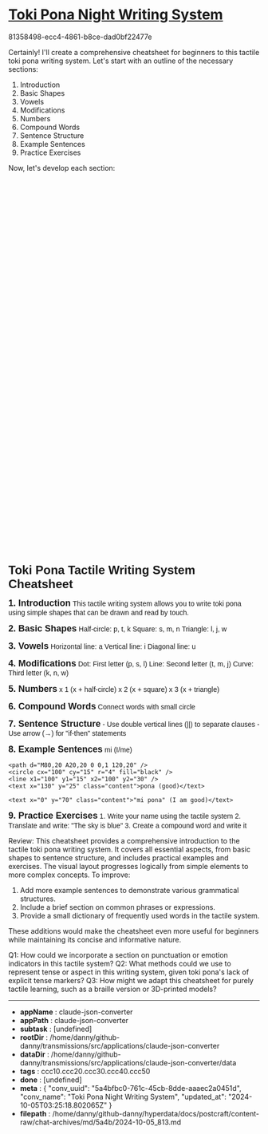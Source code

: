 # [Toki Pona Night Writing System](https://claude.ai/chat/5a4bfbc0-761c-45cb-8dde-aaaec2a0451d)

81358498-ecc4-4861-b8ce-dad0bf22477e

 Certainly! I'll create a comprehensive cheatsheet for beginners to this tactile toki pona writing system. Let's start with an outline of the necessary sections:

1. Introduction
2. Basic Shapes
3. Vowels
4. Modifications
5. Numbers
6. Compound Words
7. Sentence Structure
8. Example Sentences
9. Practice Exercises

Now, let's develop each section:

<antArtifact identifier="toki-pona-tactile-cheatsheet" type="image/svg+xml" title="Toki Pona Tactile Writing System Cheatsheet">
<svg viewBox="0 0 800 1200" xmlns="http://www.w3.org/2000/svg">
  <style>
    text { font-family: Arial, sans-serif; }
    .title { font-size: 24px; font-weight: bold; }
    .section { font-size: 18px; font-weight: bold; }
    .content { font-size: 14px; }
  </style>
  
  <!-- Title -->
  <text x="400" y="30" text-anchor="middle" class="title">Toki Pona Tactile Writing System Cheatsheet</text>

  <!-- 1. Introduction -->
  <text x="20" y="70" class="section">1. Introduction</text>
  <text x="20" y="90" class="content">This tactile writing system allows you to write toki pona using simple shapes that can be drawn and read by touch.</text>

  <!-- 2. Basic Shapes -->
  <text x="20" y="130" class="section">2. Basic Shapes</text>
  <g transform="translate(20, 150)" stroke="black" stroke-width="2" fill="none">
    <path d="M0,20 A20,20 0 0,1 40,20" />
    <text x="50" y="25" class="content">Half-circle: p, t, k</text>
    <rect x="0" y="40" width="40" height="40" />
    <text x="50" y="65" class="content">Square: s, m, n</text>
    <path d="M0,120 L20,80 L40,120" />
    <text x="50" y="105" class="content">Triangle: l, j, w</text>
  </g>

  <!-- 3. Vowels -->
  <text x="20" y="300" class="section">3. Vowels</text>
  <g transform="translate(20, 320)" stroke="black" stroke-width="2">
    <line x1="0" y1="0" x2="40" y2="0" />
    <text x="50" y="5" class="content">Horizontal line: a</text>
    <line x1="20" y1="20" x2="20" y2="60" />
    <text x="50" y="45" class="content">Vertical line: i</text>
    <line x1="0" y1="80" x2="40" y2="120" />
    <text x="50" y="105" class="content">Diagonal line: u</text>
  </g>

  <!-- 4. Modifications -->
  <text x="400" y="70" class="section">4. Modifications</text>
  <g transform="translate(400, 90)" stroke="black" stroke-width="2" fill="none">
    <path d="M0,20 A20,20 0 0,1 40,20" />
    <circle cx="20" cy="15" r="4" fill="black" />
    <text x="50" y="25" class="content">Dot: First letter (p, s, l)</text>
    <rect x="0" y="40" width="40" height="40" />
    <line x1="10" y1="50" x2="30" y2="70" />
    <text x="50" y="65" class="content">Line: Second letter (t, m, j)</text>
    <path d="M0,120 L20,80 L40,120" />
    <path d="M10,110 A10,10 0 0,1 30,110" stroke="black" fill="none" />
    <text x="50" y="105" class="content">Curve: Third letter (k, n, w)</text>
  </g>

  <!-- 5. Numbers -->
  <text x="400" y="230" class="section">5. Numbers</text>
  <g transform="translate(400, 250)" stroke="black" stroke-width="2" fill="none">
    <text x="0" y="5" font-size="16">x</text>
    <path d="M20,0 A20,20 0 0,1 60,0" />
    <text x="70" y="5" class="content">1 (x + half-circle)</text>
    <text x="0" y="45" font-size="16">x</text>
    <rect x="20" y="20" width="40" height="40" />
    <text x="70" y="45" class="content">2 (x + square)</text>
    <text x="0" y="85" font-size="16">x</text>
    <path d="M20,100 L40,60 L60,100" />
    <text x="70" y="85" class="content">3 (x + triangle)</text>
  </g>

  <!-- 6. Compound Words -->
  <text x="20" y="470" class="section">6. Compound Words</text>
  <g transform="translate(20, 490)" stroke="black" stroke-width="2" fill="none">
    <path d="M0,20 A20,20 0 0,1 40,20" />
    <circle cx="50" cy="20" r="5" />
    <rect x="60" y="0" width="40" height="40" />
    <text x="110" y="25" class="content">Connect words with small circle</text>
  </g>

  <!-- 7. Sentence Structure -->
  <text x="20" y="560" class="section">7. Sentence Structure</text>
  <text x="20" y="580" class="content">- Use double vertical lines (||) to separate clauses</text>
  <text x="20" y="600" class="content">- Use arrow (→) for "if-then" statements</text>

  <!-- 8. Example Sentences -->
  <text x="400" y="470" class="section">8. Example Sentences</text>
  <g transform="translate(400, 490)" stroke="black" stroke-width="2" fill="none">
    <path d="M0,20 A20,20 0 0,1 40,20" />
    <circle cx="20" cy="15" r="4" fill="black" />
    <line x1="15" y1="30" x2="25" y2="30" />
    <text x="50" y="25" class="content">mi (I/me)</text>
    
    <path d="M80,20 A20,20 0 0,1 120,20" />
    <circle cx="100" cy="15" r="4" fill="black" />
    <line x1="100" y1="15" x2="100" y2="30" />
    <text x="130" y="25" class="content">pona (good)</text>
    
    <text x="0" y="70" class="content">"mi pona" (I am good)</text>
  </g>

  <!-- 9. Practice Exercises -->
  <text x="20" y="650" class="section">9. Practice Exercises</text>
  <text x="20" y="670" class="content">1. Write your name using the tactile system</text>
  <text x="20" y="690" class="content">2. Translate and write: "The sky is blue"</text>
  <text x="20" y="710" class="content">3. Create a compound word and write it</text>
</svg>
</antArtifact>

Review:
This cheatsheet provides a comprehensive introduction to the tactile toki pona writing system. It covers all essential aspects, from basic shapes to sentence structure, and includes practical examples and exercises. The visual layout progresses logically from simple elements to more complex concepts. To improve:

1. Add more example sentences to demonstrate various grammatical structures.
2. Include a brief section on common phrases or expressions.
3. Provide a small dictionary of frequently used words in the tactile system.

These additions would make the cheatsheet even more useful for beginners while maintaining its concise and informative nature.

Q1: How could we incorporate a section on punctuation or emotion indicators in this tactile system?
Q2: What methods could we use to represent tense or aspect in this writing system, given toki pona's lack of explicit tense markers?
Q3: How might we adapt this cheatsheet for purely tactile learning, such as a braille version or 3D-printed models?

---

* **appName** : claude-json-converter
* **appPath** : claude-json-converter
* **subtask** : [undefined]
* **rootDir** : /home/danny/github-danny/transmissions/src/applications/claude-json-converter
* **dataDir** : /home/danny/github-danny/transmissions/src/applications/claude-json-converter/data
* **tags** : ccc10.ccc20.ccc30.ccc40.ccc50
* **done** : [undefined]
* **meta** : {
  "conv_uuid": "5a4bfbc0-761c-45cb-8dde-aaaec2a0451d",
  "conv_name": "Toki Pona Night Writing System",
  "updated_at": "2024-10-05T03:25:18.802065Z"
}
* **filepath** : /home/danny/github-danny/hyperdata/docs/postcraft/content-raw/chat-archives/md/5a4b/2024-10-05_813.md